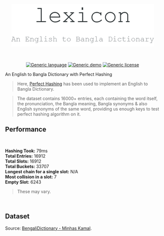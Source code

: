 <div align="center">
    <a href="http://thismypc.com/">
        <img src="https://github.com/smmehrab/lexicon/blob/documentation/public/assets/pngs/lexicon.png">
    </a>
</div>

<br />

<div align="center">

<br />

[![Generic language](https://img.shields.io/badge/Language-Javascript-yellow.svg)](https://developer.mozilla.org/en-US/docs/Web/JavaScript)
[![Generic demo](https://img.shields.io/badge/Demo-Active-Green.svg)](https://shields.io/)
[![Generic license](https://img.shields.io/badge/License-MIT-yellow.svg)](https://github.com/smmehrab/lexicon/blob/documentation/LICENSE)

</div>

An English to Bangla Dictionary with Perfect Hashing

> Here, [Perfect Hashing](https://en.wikipedia.org/wiki/Perfect_hash_function) has been used to implement an English to Bangla Dictionary. 

> The dataset contains 16000+ entries, each containing the word itself, the pronunciation, the Bangla meaning, Bangla synonyms & also English synonyms of the same word, providing us enough keys to test perfect hashing algorithm on it. 

## Performance
<br>

**Hashing Took:** 79ms <br>
**Total Entries:** 16912 <br>
**Total Slots:** 16912 <br>
**Total Buckets:** 33707 <br>
**Longest chain for a single slot:** N/A <br>
**Most collision in a slot:** 7 <br>
**Empty Slot:** 6243 <br>

> These may vary.

<br>

## Dataset
Source: [BengaliDictionary - Minhas Kamal](https://github.com/MinhasKamal/BengaliDictionary).